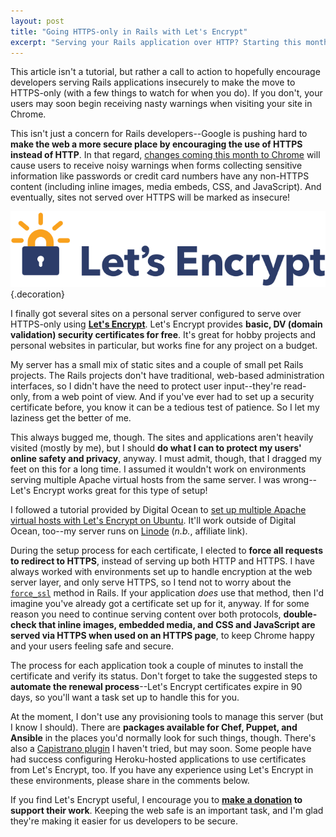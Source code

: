 ```yaml
---
layout: post
title: "Going HTTPS-only in Rails with Let's Encrypt"
excerpt: "Serving your Rails application over HTTP? Starting this month, your users may start receiving security warnings when visiting your site. Protect their safety and privacy quickly and easily with Let's Encrypt."
---
```


This article isn't a tutorial, but rather a call to action to hopefully encourage developers serving Rails applications insecurely to make the move to HTTPS-only (with a few things to watch for when you do). If you don't, your users may soon begin receiving nasty warnings when visiting your site in Chrome.

This isn't just a concern for Rails developers--Google is pushing hard to **make the web a more secure place by encouraging the use of HTTPS instead of HTTP**. In that regard, [changes coming this month to Chrome](https://security.googleblog.com/2016/09/moving-towards-more-secure-web.html) will cause users to receive noisy warnings when forms collecting sensitive information like passwords or credit card numbers have any non-HTTPS content (including inline images, media embeds, CSS, and JavaScript). And eventually, sites not served over HTTPS will be marked as insecure!

![](/images/posts/letsencrypt-logo-horizontal.svg){.decoration}

I finally got several sites on a personal server configured to serve over HTTPS-only using **[Let's Encrypt](https://letsencrypt.org)**. Let's Encrypt provides **basic, DV (domain validation) security certificates for free**. It's great for hobby projects and personal websites in particular, but works fine for any project on a budget.

My server has a small mix of static sites and a couple of small pet Rails projects. The Rails projects don't have traditional, web-based administration interfaces, so I didn't have the need to protect user input--they're read-only, from a web point of view. And if you've ever had to set up a security certificate before, you know it can be a tedious test of patience. So I let my laziness get the better of me.

This always bugged me, though. The sites and applications aren't heavily visited (mostly by me), but I should **do what I can to protect my users' online safety and privacy**, anyway. I must admit, though, that I dragged my feet on this for a long time. I assumed it wouldn't work on environments serving multiple Apache virtual hosts from the same server. I was wrong--Let's Encrypt works great for this type of setup!

I followed a tutorial provided by Digital Ocean to [set up multiple Apache virtual hosts with Let's Encrypt on Ubuntu](https://www.digitalocean.com/community/tutorials/how-to-set-up-let-s-encrypt-certificates-for-multiple-apache-virtual-hosts-on-ubuntu-14-04). It'll work outside of Digital Ocean, too--my server runs on  [Linode](https://www.linode.com/?r=d3a98e56fb377eb9f9b52455f069b0b6029908b9) (*n.b.*, affiliate link).

During the setup process for each certificate, I elected to **force all requests to redirect to HTTPS**, instead of serving up both HTTP and HTTPS. I have always worked with environments set up to handle encryption at the web server layer, and only serve HTTPS, so I tend not to worry about the [`force_ssl`](http://api.rubyonrails.org/classes/ActionController/ForceSSL/ClassMethods.html) method in Rails. If your application *does* use that method, then I'd imagine you've already got a certificate set up for it, anyway. If for some reason you need to continue serving content over both protocols, **double-check that inline images, embedded media, and CSS and JavaScript are served via HTTPS when used on an HTTPS page**, to keep Chrome happy and your users feeling safe and secure.

The process for each application took a couple of minutes to install the certificate and verify its status. Don't forget to take the suggested steps to **automate the renewal process**--Let's Encrypt certificates expire in 90 days, so you'll want a task set up to handle this for you.

At the moment, I don't use any provisioning tools to manage this server (but I know I should). There are **packages available for Chef, Puppet, and Ansible** in the places you'd normally look for such things, though. There's also a [Capistrano plugin](https://github.com/platanus/capistrano-lets-encrypt) I haven't tried, but may soon. Some people have had success configuring Heroku-hosted applications to use certificates from Let's Encrypt, too. If you have any experience using Let's Encrypt in these environments, please share in the comments below.

If you find Let's Encrypt useful, I encourage you to **[make a donation](https://letsencrypt.org/donate/) to support their work**. Keeping the web safe is an important task, and I'm glad they're making it easier for us developers to be secure.
